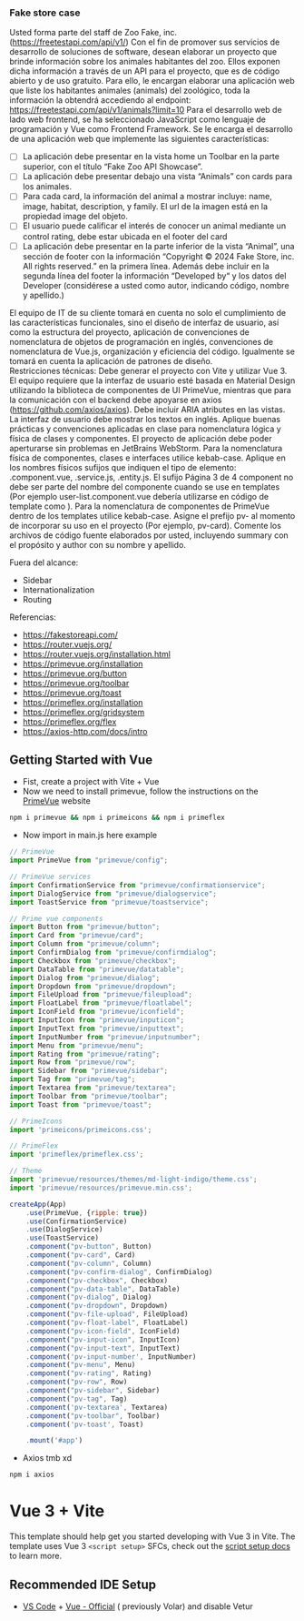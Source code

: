 ### Fake store case

Usted forma parte del staff de Zoo Fake, inc. (https://freetestapi.com/api/v1/) Con el fin de promover sus
servicios de desarrollo de soluciones de software, desean elaborar un proyecto que brinde información
sobre los animales habitantes del zoo. Ellos exponen dicha información a través de un API para el
proyecto, que es de código abierto y de uso gratuito.
Para ello, le encargan elaborar una aplicación web que liste los habitantes animales (animals) del
zoológico, toda la información la obtendrá accediendo al endpoint:
https://freetestapi.com/api/v1/animals?limit=10
Para el desarrollo web de lado web frontend, se ha seleccionado JavaScript como lenguaje de
programación y Vue como Frontend Framework.
Se le encarga el desarrollo de una aplicación web que implemente las siguientes características:
- [ ] La aplicación debe presentar en la vista home un Toolbar en la parte superior, con el título “Fake
Zoo API Showcase”.
- [ ] La aplicación debe presentar debajo una vista “Animals” con cards para los animales.
- [ ] Para cada card, la información del animal a mostrar incluye: name, image, habitat, description, y
family. El url de la imagen está en la propiedad image del objeto.
- [ ] El usuario puede calificar el interés de conocer un animal mediante un control rating, debe estar
ubicada en el footer del card
- [ ] La aplicación debe presentar en la parte inferior de la vista “Animal”, una sección de footer con
la información “Copyright © 2024 Fake Store, inc. All rights reserved.” en la primera línea.
Además debe incluir en la segunda línea del footer la información “Developed by“ y los datos del
Developer (considérese a usted como autor, indicando código, nombre y apellido.)

El equipo de IT de su cliente tomará en cuenta no solo el cumplimiento de las características
funcionales, sino el diseño de interfaz de usuario, así como la estructura del proyecto, aplicación de
convenciones de nomenclatura de objetos de programación en inglés, convenciones de nomenclatura
de Vue.js, organización y eficiencia del código. Igualmente se tomará en cuenta la aplicación de patrones
de diseño.
<br>
Restricciones técnicas: Debe generar el proyecto con Vite y utilizar Vue 3. El equipo requiere que la
interfaz de usuario esté basada en Material Design utilizando la biblioteca de componentes de UI
PrimeVue, mientras que para la comunicación con el backend debe apoyarse en axios
(https://github.com/axios/axios). Debe incluir ARIA atributes en las vistas. La interfaz de usuario debe
mostrar los textos en inglés. Aplique buenas prácticas y convenciones aplicadas en clase para
nomenclatura lógica y física de clases y componentes. El proyecto de aplicación debe poder aperturarse
sin problemas en JetBrains WebStorm.
Para la nomenclatura física de componentes, clases e interfaces utilice kebab-case. Aplique en los
nombres físicos sufijos que indiquen el tipo de elemento: .component.vue, .service.js, .entity.js. El sufijo
Página 3 de 4
component no debe ser parte del nombre del componente cuando se use en templates (Por ejemplo
user-list.component.vue debería utilizarse en código de template como <user-list></user-list>).
Para la nomenclatura de componentes de PrimeVue dentro de los templates utilice kebab-case. Asigne
el prefijo pv- al momento de incorporar su uso en el proyecto (Por ejemplo, pv-card). Comente los
archivos de código fuente elaborados por usted, incluyendo summary con el propósito y author con su
nombre y apellido.

Fuera del alcance:
* Sidebar
* Internationalization
* Routing

Referencias:
* https://fakestoreapi.com/
* https://router.vuejs.org/
* https://router.vuejs.org/installation.html
* https://primevue.org/installation
* https://primevue.org/button
* https://primevue.org/toolbar
* https://primevue.org/toast
* https://primeflex.org/installation
* https://primeflex.org/gridsystem
* https://primeflex.org/flex
* https://axios-http.com/docs/intro

## Getting Started with Vue

- Fist, create a project with Vite + Vue
- Now we need to install primevue, follow the instructions on the [PrimeVue](https://primevue.org/vite) website

```bash
npm i primevue && npm i primeicons && npm i primeflex
```

- Now import in main.js here example

```javascript
// PrimeVue
import PrimeVue from "primevue/config";

// PrimeVue services
import ConfirmationService from "primevue/confirmationservice";
import DialogService from "primevue/dialogservice";
import ToastService from "primevue/toastservice";

// Prime vue components
import Button from "primevue/button";
import Card from "primevue/card";
import Column from "primevue/column";
import ConfirmDialog from "primevue/confirmdialog";
import Checkbox from "primevue/checkbox";
import DataTable from "primevue/datatable";
import Dialog from "primevue/dialog";
import Dropdown from "primevue/dropdown";
import FileUpload from "primevue/fileupload";
import FloatLabel from "primevue/floatlabel";
import IconField from "primevue/iconfield";
import InputIcon from "primevue/inputicon";
import InputText from "primevue/inputtext";
import InputNumber from "primevue/inputnumber";
import Menu from "primevue/menu";
import Rating from "primevue/rating";
import Row from "primevue/row";
import Sidebar from "primevue/sidebar";
import Tag from "primevue/tag";
import Textarea from "primevue/textarea";
import Toolbar from "primevue/toolbar";
import Toast from "primevue/toast";

// PrimeIcons
import 'primeicons/primeicons.css';

// PrimeFlex
import 'primeflex/primeflex.css';

// Theme
import 'primevue/resources/themes/md-light-indigo/theme.css';
import 'primevue/resources/primevue.min.css';

createApp(App)
    .use(PrimeVue, {ripple: true})
    .use(ConfirmationService)
    .use(DialogService)
    .use(ToastService)
    .component("pv-button", Button)
    .component("pv-card", Card)
    .component("pv-column", Column)
    .component("pv-confirm-dialog", ConfirmDialog)
    .component("pv-checkbox", Checkbox)
    .component("pv-data-table", DataTable)
    .component("pv-dialog", Dialog)
    .component("pv-dropdown", Dropdown)
    .component("pv-file-upload", FileUpload)
    .component("pv-float-label", FloatLabel)
    .component("pv-icon-field", IconField)
    .component("pv-input-icon", InputIcon)
    .component("pv-input-text", InputText)
    .component('pv-input-number', InputNumber)
    .component("pv-menu", Menu)
    .component("pv-rating", Rating)
    .component("pv-row", Row)
    .component("pv-sidebar", Sidebar)
    .component("pv-tag", Tag)
    .component('pv-textarea', Textarea)
    .component("pv-toolbar", Toolbar)
    .component('pv-toast', Toast)

    .mount('#app')
```

- Axios tmb xd

```bash
npm i axios
```

# Vue 3 + Vite

This template should help get you started developing with Vue 3 in Vite. The template uses Vue 3 `<script setup>` SFCs,
check out the [script setup docs](https://v3.vuejs.org/api/sfc-script-setup.html#sfc-script-setup) to learn more.

## Recommended IDE Setup

- [VS Code](https://code.visualstudio.com/) + [Vue - Official](https://marketplace.visualstudio.com/items?itemName=Vue.volar) (
  previously Volar) and disable Vetur
